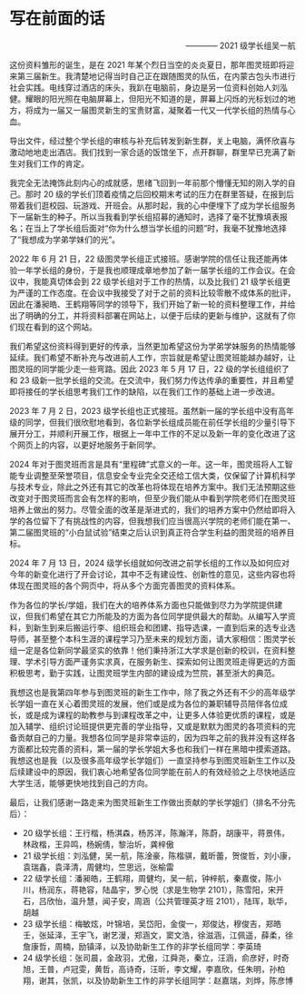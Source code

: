 # 写在前面的话

<div style="text-align: right;">———— 2021 级学长组吴一航</div>

这份资料雏形的诞生，是在 2021 年某个烈日当空的炎炎夏日，那年图灵班即将迎来第三届新生。我清楚地记得当时自己正在跟随图灵的队伍，在内蒙古包头市进行社会实践。电线穿过酒店的床头，我趴在电脑前，身边是另一位资料创始人刘泓健。耀眼的阳光照在电脑屏幕上，但阳光不知道的是，屏幕上闪烁的光标划过的地方，将成为一届又一届图灵新生的宝贵财富，凝聚着一代又一代学长组的热情与心血。

导出文件，经过整个学长组的审核与补充后转发到新生群，关上电脑，满怀欣喜与激动地地走出酒店。我们找到一家合适的饭馆坐下，点开群聊，群里早已充满了新生对我们工作的肯定。

我完全无法掩饰此刻内心的成就感，思绪飞回到一年前那个懵懂无知的刚入学的自己。那时 20 级的学长们顶着疫情之后回校期末考试的压力在群里答疑，在报到后带着我们逛校园、玩游戏、开班会。从那时起，我的心中便埋下了成为学长组服务下一届新生的种子。所以当我看到学长组招募的通知时，选择了毫不犹豫填表报名；在当上了学长组后面对“你为什么想当学长组的问题”时，我毫不犹豫地选择了“我想成为学弟学妹们的光”。

2022 年 6 月 21 日，22 级图灵学长组正式接班。感谢学院的信任让我还能再体验一年学长组的身份，于是我也顺理成章地参加了新一届学长组的工作会议。在会议中，我能真切体会到 22 级学长组对于工作的热情，以及比我们 21 级学长组更为严谨的工作态度。在会议中我接受了对于之前的资料比较零散不成体系的批评，因此在潘昶皓、王鹤翔等同学的领导下，我们开始了新一轮的资料整理工作，并给出了明确的分工，并将资料部署在网站上，以便于后续的更新与维护，这就有了你们现在看到的这个网站。

我们希望这份资料得到更好的传承，当然更加希望这份为学弟学妹服务的热情能够延续。我们希望不断补充与改进前人工作，宗旨就是希望让图灵班能越办越好，让图灵班的同学能少走一些弯路。因此 2023 年 5 月 17 日，22 级的学长组组织了和 23 级新一批学长组的交流。在交流中，我们努力传达传承的重要性，并且希望即将接任的学长组思考我们工作的缺陷，以在我们工作的基础上进一步改进。

2023 年 7 月 2 日，2023 级学长组也正式接班。虽然新一届的学长组中没有高年级的同学，但我们很欣慰地看到，各位新学长组成员能在前任学长组的少量引导下展开分工，并顺利开展工作，根据上一年中工作的不足以及新一年的变化改进了这个网页上的内容，以更好地服务于新同学。

2024 年对于图灵班而言是具有“里程碑”式意义的一年。这一年，图灵班将人工智能专业调整至荣誉项目，信息安全专业完全交还给工信大类，仅保留了计算机科学与技术专业，除此之外还有其它的改革也将体现在培养方案中。我们无法预期这些改变对于图灵班而言会有怎样的影响，但至少我们能从中看到学院老师们在图灵班培养上做出的努力。尽管全面的改革是渐进式的，我们的培养方案中仍然给即将入学的各位留下了有挑战性的内容，但我想我们应当很高兴学院的老师们能在第一、第二届图灵班的“小白鼠试验”结束之后认识到真正符合学生利益的图灵班的培养目标。

2024 年 7 月 13 日，2024 级学长组就如何改进之前学长组的工作以及如何应对今年的新变化进行了开会讨论，其中不乏有建设性、创新性的意见，这些内容也将体现在图灵班的各个网页中，将从多个方面完善图灵的资料体系。

作为各位的学长/学姐，我们在大的培养体系方面也只能做到尽力为学院提供建议，但我们希望在其它力所能及的方面为各位同学提供最大的帮助。从编写入学资料，到新生到来后搬运行李、组织班会和团建、指导选课，一直到后来的选专业选导师，甚至整个本科生涯的课程学习乃至未来的规划方面，请大家相信：图灵学长组一定是各位新同学最坚实的依靠！他们秉持浙江大学求是创新的校训，在资料整理、学术引导方面严谨务实求真，在服务新生、探索如何让图灵班走得更远的方面积极思考，勤于实践，让图灵班学生内部的建设成为竺院，甚至浙大的典范。

我想这也是我第四年参与到图灵班的新生工作中，除了我之外还有不少的高年级学长学姐一直在关心着图灵班的发展，他们或是成为各位的兼职辅导员陪伴各位成长，或是成为课程的助教参与到课程改革之中，让更多人体验更优质的课程，或是加入辅学、组织讨论班提供更完善的学业指导，又或是默默为图灵的各项资料的完备贡献自己的力量。我想各位同学是非常幸运的，因为四年之前的我并没有这样各方面都比较完善的资料，第一届的学长学姐大多也和我们一样在黑暗中摸索道路。我想这也是我（以及很多高年级学长学姐们）一直坚持参与到图灵班新生工作以及后续建设中的原因，我们衷心地希望各位同学能在前人的有效经验之上尽快地适应大学生活，能够更快地找到自己的方向。

最后，让我们感谢一路走来为图灵班新生工作做出贡献的学长学姐们（排名不分先后）：

- 20 级学长组：王行楷，杨淇森，杨苏洋，陈瀚洋，陈蔚，胡康平，蒋景伟，林政楷，王异鸣，杨婉倩，黎治圻，龚梓傲
- 21 级学长组：刘泓健，吴一航，陈淦豪，陈楷骐，戴昕蕾，贺俊哲，刘小康，袁瑞鑫，袁泽清，周健均，竺思远，张榆雷
- 22 级学长组：潘昶皓，王鹤翔，周健均，吴一航，钟梓航，秦嘉俊，陈小川，杨润东，蒋艳容，陆晶宇，罗心悦（求是生物学 2101），陈雪阳，宋开石，吕欣怡，温升慧，闻子安，周涵（公共管理英才班 2101），陆珲，耿华，胡越
- 23 级学长组：梅敏炫，叶锦培，吴岱阳，金俊一，郑俊达，穆俊吉，郑皓壬，张延泽，王宇飞，谢艺漫，郑涵文，窦文浩，徐滋涵，江佩遥，薛柔，徐詹康哲，周楠，励镇泽，以及协助新生工作的非学长组同学：李英琦
- 24 级学长组：张司晨，金政羽，尤傲，江舜尧，秦立，汪涵，俞彦好，时奇旭，王普，卢冠雯，黄哲，高诗奇，汪昕，李文耀，李嘉欣，任朱明，孙柏翔，谢其，张凯，以及协助新生工作的非学长组同学：赵嘉瑞，刘烨，陈彦博